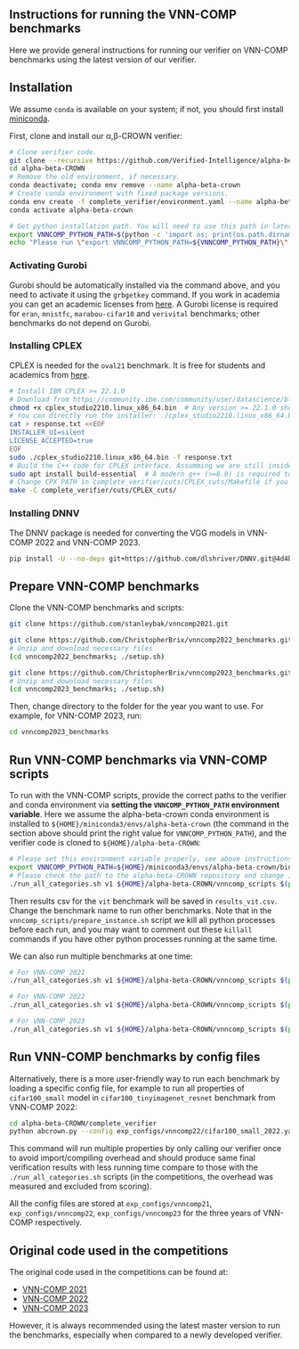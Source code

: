 Instructions for running the VNN-COMP benchmarks
----------------

Here we provide general instructions for running our verifier on VNN-COMP
benchmarks using the latest version of our verifier.

## Installation

We assume `conda` is available on your system; if not, you should first install
[miniconda](https://docs.conda.io/en/latest/miniconda.html).

First, clone and install our α,β-CROWN verifier:

```bash
# Clone verifier code.
git clone --recursive https://github.com/Verified-Intelligence/alpha-beta-CROWN.git
cd alpha-beta-CROWN
# Remove the old environment, if necessary.
conda deactivate; conda env remove --name alpha-beta-crown
# Create conda environment with fixed package versions.
conda env create -f complete_verifier/environment.yaml --name alpha-beta-crown
conda activate alpha-beta-crown

# Get python installation path. You will need to use this path in later steps.
export VNNCOMP_PYTHON_PATH=$(python -c 'import os; print(os.path.dirname(os.path.realpath("/proc/self/exe")))')
echo "Please run \"export VNNCOMP_PYTHON_PATH=${VNNCOMP_PYTHON_PATH}\" before you run vnncomp scripts."
```

### Activating Gurobi

Gurobi should be automatically installed via the command above, and you need to
activate it using the `grbgetkey` command. If you work in academia you can get an academic licenses
from [here](http://www.gurobi.com/academia/for-universities).  A Gurobi license is required for
`eran`, `mnistfc`, `marabou-cifar10` and `verivital` benchmarks; other
benchmarks do not depend on Gurobi.

### Installing CPLEX

CPLEX is needed for the `oval21` benchmark. It is free for students and
academics from
[here](https://community.ibm.com/community/user/datascience/blogs/xavier-nodet1/2020/07/09/cplex-free-for-students).

```bash
# Install IBM CPLEX >= 22.1.0
# Download from https://community.ibm.com/community/user/datascience/blogs/xavier-nodet1/2020/07/09/cplex-free-for-students
chmod +x cplex_studio2210.linux_x86_64.bin  # Any version >= 22.1.0 should work. Change executable name here.
# You can directly run the installer: ./cplex_studio2210.linux_x86_64.bin; the response.txt created below is for non-interactive installation.
cat > response.txt <<EOF
INSTALLER_UI=silent
LICENSE_ACCEPTED=true
EOF
sudo ./cplex_studio2210.linux_x86_64.bin -f response.txt
# Build the C++ code for CPLEX interface. Assumming we are still inside the alpha-beta-CROWN folder.
sudo apt install build-essential  # A modern g++ (>=8.0) is required to compile the code.
# Change CPX_PATH in complete_verifier/cuts/CPLEX_cuts/Makefile if you installed CPlex to a non-default location, like inside your home folder.
make -C complete_verifier/cuts/CPLEX_cuts/
```

### Installing DNNV

The DNNV package is needed for converting the VGG models in VNN-COMP 2022 and VNN-COMP 2023.
```bash
pip install -U --no-deps git+https://github.com/dlshriver/DNNV.git@4d4b124bd739b4ddc8c68fed1af3f85b90386155#egg=dnnv
```

## Prepare VNN-COMP benchmarks

Clone the VNN-COMP benchmarks and scripts:
```bash
git clone https://github.com/stanleybak/vnncomp2021.git

git clone https://github.com/ChristopherBrix/vnncomp2022_benchmarks.git
# Unzip and download necessary files
(cd vnncomp2022_benchmarks; ./setup.sh)

git clone https://github.com/ChristopherBrix/vnncomp2023_benchmarks.git
# Unzip and download necessary files
(cd vnncomp2023_benchmarks; ./setup.sh)
```

Then, change directory to the folder for the year you want to use. For example,
for VNN-COMP 2023, run:
```bash
cd vnncomp2023_benchmarks
```

## Run VNN-COMP benchmarks via VNN-COMP scripts

To run with the VNN-COMP scripts, provide the correct paths to the
verifier and conda environment via **setting the `VNNCOMP_PYTHON_PATH` environment
variable**. Here we assume the alpha-beta-crown conda environment is installed
to `${HOME}/miniconda3/envs/alpha-beta-crown` (the command in the section above
should print the right value for `VNNCOMP_PYTHON_PATH`), and the verifier code
is cloned to `${HOME}/alpha-beta-CROWN`:

```bash
# Please set this environment variable properly, see above instructions
export VNNCOMP_PYTHON_PATH=${HOME}/miniconda3/envs/alpha-beta-crown/bin
# Please check the path to the alpha-beta-CROWN repository and change it accordingly
./run_all_categories.sh v1 ${HOME}/alpha-beta-CROWN/vnncomp_scripts $(pwd) results_vit.csv "vit" 0  # Example to run the vit benchmark
```

Then results csv for the `vit` benchmark will be saved in
`results_vit.csv`. Change the benchmark name to run other
benchmarks. Note that in the `vnncomp_scripts/prepare_instance.sh` script we
kill all python processes before each run, and you may want to comment out
these `killall` commands if you have other python processes running at the same
time.

We can also run multiple benchmarks at one time:
```bash
# For VNN-COMP 2021
./run_all_categories.sh v1 ${HOME}/alpha-beta-CROWN/vnncomp_scripts $(pwd) all_results.csv ./counterexamples "acasxu cifar10_resnet cifar2020 eran marabou-cifar10 mnistfc nn4sys oval21 verivital" all 2>&1 | tee stdout.log

# For VNN-COMP 2022
./run_all_categories.sh v1 ${HOME}/alpha-beta-CROWN/vnncomp_scripts $(pwd) all_results.csv ./counterexamples "oval21 tllverifybench carvana_unet_2022 cifar_biasfield collins_rul_cnn mnist_fc nn4sys reach_prob_density vggnet16_2022 rl_benchmarks sri_resnet_a sri_resnet_b cifar100_tinyimagenet_resnet acasxu cifar2020" all 2>&1 | tee stdout.log

# For VNN-COMP 2023
./run_all_categories.sh v1 ${HOME}/alpha-beta-CROWN/vnncomp_scripts $(pwd) all_results.csv ./counterexamples "acasxu cgan collins_yolo_robustness metaroom nn4sys tllverifybench vggnet16 yolo cctsdb_yolo collins_rul_cnn dist_shift ml4acopf test traffic_signs_recognition vit" all 2>&1 | tee stdout.log
```

## Run VNN-COMP benchmarks by config files

Alternatively, there is a more user-friendly way to run each benchmark by
loading a specific config file, for example to run all properties of `cifar100_small`
model in `cifar100_tinyimagenet_resnet` benchmark from VNN-COMP 2022:

```bash
cd alpha-beta-CROWN/complete_verifier
python abcrown.py --config exp_configs/vnncomp22/cifar100_small_2022.yaml
```

This command will run multiple properties by only calling our verifier once
to avoid import/compiling overhead and should produce same final verification results
with less running time compare to those with the `./run_all_categories.sh` scripts
(in the competitions, the overhead was measured and excluded from scoring).

All the config files are stored at `exp_configs/vnncomp21`, `exp_configs/vnncomp22`,
`exp_configs/vnncomp23` for the three years of VNN-COMP respectively.

## Original code used in the competitions

The original code used in the competitions can be found at:
- [VNN-COMP 2021](https://github.com/Verified-Intelligence/alpha-beta-CROWN/tree/vnncomp2021)
- [VNN-COMP 2022](https://github.com/huanzhang12/alpha-beta-CROWN_vnncomp22)
- [VNN-COMP 2023](https://github.com/Verified-Intelligence/alpha-beta-CROWN_vnncomp23)

However, it is always recommended using the latest master version to
run the benchmarks, especially when compared to a newly developed verifier.
